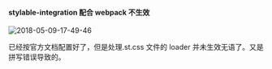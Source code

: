 #### stylable-integration 配合 webpack 不生效

![2018-05-09-17-49-46](http://p6fy6gb44.bkt.clouddn.com/2018-05-09-17-49-46.png)

已经按官方文档配置好了，但是处理.st.css 文件的 loader 并未生效无语了。又是拼写错误导致的。
